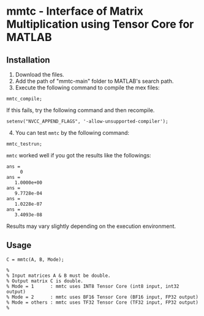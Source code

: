 # mmtc - Interface of Matrix Multiplication using Tensor Core for MATLAB

## Installation

1. Download the files.
2. Add the path of "mmtc-main" folder to MATLAB's search path.
3. Execute the following command to compile the mex files:

```
mmtc_compile;
```

If this fails, try the following command and then recompile.

```
setenv("NVCC_APPEND_FLAGS", '-allow-unsupported-compiler');
```

4. You can test `mmtc` by the following command:

```
mmtc_testrun;
```

`mmtc` worked well if you got the results like the followings:

```
ans =
     0
ans =
   1.0000e+00
ans =
   9.7728e-04
ans =
   1.0228e-07
ans =
   3.4093e-08
```

Results may vary slightly depending on the execution environment.

## Usage

```
C = mmtc(A, B, Mode);

%
% Input matrices A & B must be double.
% Output matrix C is double.
% Mode = 1      : mmtc uses INT8 Tensor Core (int8 input, int32 output)
% Mode = 2      : mmtc uses BF16 Tensor Core (BF16 input, FP32 output)
% Mode = others : mmtc uses TF32 Tensor Core (TF32 input, FP32 output)
%
```
